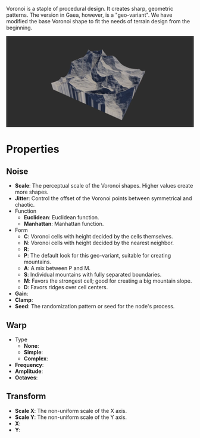 


Voronoi is a staple of procedural design. It creates sharp, geometric patterns. The version in Gaea, however, is a "geo-variant". We have modified the base Voronoi shape to fit the needs of terrain design from the beginning.

![](/images/ref/Voronoi/Voronoi.webp)



# Properties


## Noise

- **Scale**: The perceptual scale of the Voronoi shapes. Higher values create more shapes.
- **Jitter**: Control the offset of the Voronoi points between symmetrical and chaotic.
- Function
  - **Euclidean**: Euclidean function.
  - **Manhattan**: Manhattan function.
- Form
  - **C**: Voronoi cells with height decided by the cells themselves.
  - **N**: Voronoi cells with height decided by the nearest neighbor.
  - **R**: <desc>
  - **P**: The default look for this geo-variant, suitable for creating mountains.
  - **A**: A mix between P and M.
  - **S**: Individual mountains with fully separated boundaries.
  - **M**: Favors the strongest cell; good for creating a big mountain slope.
  - **D**: Favors ridges over cell centers.
- **Gain**: 
- **Clamp**: 
- **Seed**: The randomization pattern or seed for the node's process.

## Warp

- Type
  - **None**: <desc>
  - **Simple**: <desc>
  - **Complex**: <desc>
- **Frequency**: 
- **Amplitude**: 
- **Octaves**: 

## Transform

- **Scale X**: The non-uniform scale of the X axis.
- **Scale Y**: The non-uniform scale of the Y axis.
- **X**: 
- **Y**: 



